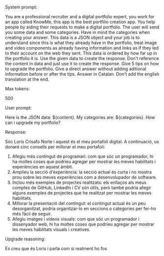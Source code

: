 System prompt: 

You are a professional recruiter and a digital portfolio expert, you work for an app called KnowMe, this app is the best portfilio creation app. You help people by aiding their requests to make a digital portfolio. The user will send you some data and some categories. Have in mind the categories when creating your answer. This data is a JSON object and your job is to understand since this is what they already have in the portfolio, treat image and video components as already having information and links as if they led to their account on the web they sent. This data is ordered by how far up in the portfolio it is. Use the given data to create the response. Don't reference the content in data and just use it to create the response. Give 5 tips on how to upgrade the portfolio. Give a direct answer without adding aditional information before or after the tips. Answer in Catalan. Don't add the english translation at the end. 

Max tokens:

500

User prompt: 

Here is the JSON data: ${content}. My categories are: ${categories}. How can i upgrade my portfolio?

Response:

Sóc Loris Crisafo Norte i aquest és el meu portafoli digital. A continuació, us donaré cinc consells per millorar el meu portafoli:

1. Afegiu més contingut de programari: com que sóc un programador, hi ha moltes coses que podríeu agregar per mostrar les meves habilitats i experiències en aquest àmbit.
2. Amplieu la secció d'experiència: la secció actual és curta i no mostra prou sobre les meves experiències com a desenvolupador de software.
3. Inclou més exemples de projectes realitzats: els enllaços als meus comptes de GitHub, LinkedIn i CV són útils, però també podria afegir alguns exemples de projectes que he realitzat per mostrar les meves habilitats.
4. Millorar la presentació del contingut: el contingut actual és un peu desorganitzat, podria organitzar-lo en seccions o categories per fer-ho més fàcil de seguir.
5. Afegiu imatges i vídeos visuals: com que sóc un programador i dissenyador web, hi ha moltes coses que podríeu agregar per mostrar les meves habilitats visuals i creatives.

Upgrade reasoning:

Es creu que és Loris i parla com si realment ho fos